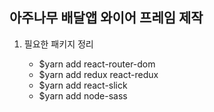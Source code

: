 ## 아주나무 배달앱 와이어 프레임 제작

1. 필요한 패키지 정리

    - $yarn add react-router-dom
    - $yarn add redux react-redux
    - $yarn add react-slick
    - $yarn add node-sass


